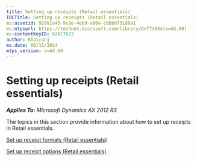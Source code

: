 ```yaml
---
title: Setting up receipts (Retail essentials)
TOCTitle: Setting up receipts (Retail essentials)
ms:assetid: 92991e45-9c8e-4eb9-a66e-cbbb873188a1
ms:mtpsurl: https://technet.microsoft.com/library/Dn774954(v=AX.60)
ms:contentKeyID: 62617672
author: Khairunj
ms.date: 08/15/2014
mtps_version: v=AX.60
---
```


# Setting up receipts (Retail essentials) 


_**Applies To:** Microsoft Dynamics AX 2012 R3_

The topics in this section provide information about how to set up receipts in Retail essentials.

[Set up receipt formats (Retail essentials)](set-up-receipt-formats-retail-essentials.md)

[Set up receipt options (Retail essentials)](set-up-receipt-options-retail-essentials.md)

  


